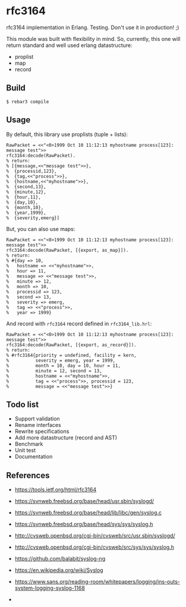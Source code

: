 # rfc3164

rfc3164 implementation in Erlang. Testing. Don't use it in production!
;)

This module was built with flexibility in mind. So, currently, this
one will return standard and well used erlang datastructure:

 * proplist
 * map
 * record

## Build

    $ rebar3 compile

## Usage

By default, this library use proplists (tuple + lists):

    RawPacket = <<"<0>1999 Oct 10 11:12:13 myhostname process[123]: message test">>
    rfc3164:decode(RawPacket).
    % return:
    % [{message,<<"message test">>},
    %  {processid,123},
    %  {tag,<<"process">>},
    %  {hostname,<<"myhostname">>},
    %  {second,13},
    %  {minute,12},
    %  {hour,11},
    %  {day,10},
    %  {month,10},
    %  {year,1999},
    %  {severity,emerg}]

But, you can also use maps:

    RawPacket = <<"<0>1999 Oct 10 11:12:13 myhostname process[123]: message test">>
    rfc3164:decode(RawPacket, [{export, as_map}]).
    % return:
    % #{day => 10,
    %   hostname => <<"myhostname">>,
    %   hour => 11,
    %   message => <<"message test">>,
    %   minute => 12,
    %   month => 10,
    %   processid => 123,
    %   second => 13,
    %   severity => emerg,
    %   tag => <<"process">>,
    %   year => 1999} 

And record with `rfc3164` record defined in `rfc3164_lib.hrl`:

    RawPacket = <<"<0>1999 Oct 10 11:12:13 myhostname process[123]: message test">>
    rfc3164:decode(RawPacket, [{export, as_record}]).
    % return:
	% #rfc3164{priority = undefined, facility = kern,
	%          severity = emerg, year = 1999, 
	%          month = 10, day = 10, hour = 11,
	%          minute = 12, second = 13,
	%          hostname = <<"myhostname">>,
	%          tag = <<"process">>, processid = 123,
	%          message = <<"message test">>}

## Todo list

 * Support validation
 * Rename interfaces
 * Rewrite specifications
 * Add more datastructure (record and AST)
 * Benchmark
 * Unit test
 * Documentation

## References

 * https://tools.ietf.org/html/rfc3164

 * https://svnweb.freebsd.org/base/head/usr.sbin/syslogd/
 * https://svnweb.freebsd.org/base/head/lib/libc/gen/syslog.c
 * https://svnweb.freebsd.org/base/head/sys/sys/syslog.h

 * http://cvsweb.openbsd.org/cgi-bin/cvsweb/src/usr.sbin/syslogd/
 * http://cvsweb.openbsd.org/cgi-bin/cvsweb/src/sys/sys/syslog.h

 * https://github.com/balabit/syslog-ng

 * https://en.wikipedia.org/wiki/Syslog
 * https://www.sans.org/reading-room/whitepapers/logging/ins-outs-system-logging-syslog-1168
 * 
